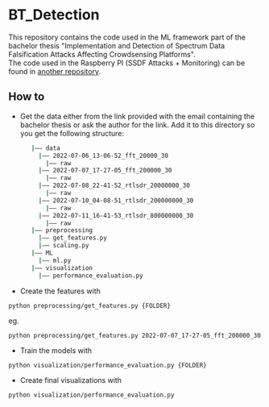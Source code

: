 # BT_Detection

This repository contains the code used in the ML framework part of the bachelor thesis "Implementation and Detection of Spectrum Data Falsification Attacks Affecting Crowdsensing Platforms".\
The code used in the Raspberry PI (SSDF Attacks + Monitoring) can be found in [another repository](https://github.com/RobinWassink/BT_SSDF_Attacks).

## How to 

* Get the data either from the link provided with the email containing the bachelor thesis or ask the author for the link. Add it to this directory so you get the following structure:
   ```bash
      |—— data
        |—— 2022-07-06_13-06-52_fft_20000_30
          |—— raw
        |—— 2022-07-07_17-27-05_fft_200000_30
          |—— raw
        |—— 2022-07-08_22-41-52_rtlsdr_20000000_30
          |—— raw
        |—— 2022-07-10_04-08-51_rtlsdr_200000000_30
          |—— raw
        |—— 2022-07-11_16-41-53_rtlsdr_800000000_30
          |—— raw
      |—— preprocessing
        |—— get_features.py
        |—— scaling.py
      |—— ML
        |—— ml.py
      |—— visualization
        |—— performance_evaluation.py
   ```
   
* Create the features with
```
python preprocessing/get_features.py {FOLDER}
```
eg. 
```
python preprocessing/get_features.py 2022-07-07_17-27-05_fft_200000_30
```

* Train the models with
```
python visualization/performance_evaluation.py {FOLDER}
```

* Create final visualizations with
```
python visualization/performance_evaluation.py
```
